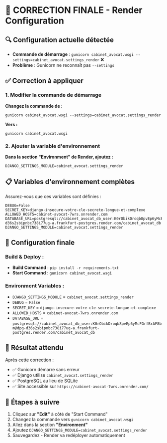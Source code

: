 # 🎯 CORRECTION FINALE - Render Configuration

## 🔍 Configuration actuelle détectée
- **Commande de démarrage** : `gunicorn cabinet_avocat.wsgi --settings=cabinet_avocat.settings_render` ❌
- **Problème** : Gunicorn ne reconnaît pas `--settings`

## ✅ Correction à appliquer

### 1. Modifier la commande de démarrage
**Changez la commande de :**
```
gunicorn cabinet_avocat.wsgi --settings=cabinet_avocat.settings_render
```

**Vers :**
```
gunicorn cabinet_avocat.wsgi
```

### 2. Ajouter la variable d'environnement
**Dans la section "Environment" de Render, ajoutez :**
```
DJANGO_SETTINGS_MODULE=cabinet_avocat.settings_render
```

## 📋 Variables d'environnement complètes

Assurez-vous que ces variables sont définies :

```
DEBUG=False
SECRET_KEY=django-insecure-votre-cle-secrete-longue-et-complexe
ALLOWED_HOSTS=cabinet-avocat-7wrs.onrender.com
DATABASE_URL=postgresql://cabinet_avocat_db_user:K0rObikDroqb8pvEp6yMcFGrfBrAF8bm@dpg-d36s2sbipnbc738i77ug-a.frankfurt-postgres.render.com/cabinet_avocat_db
DJANGO_SETTINGS_MODULE=cabinet_avocat.settings_render
```

## 🎯 Configuration finale

### Build & Deploy :
- **Build Command** : `pip install -r requirements.txt`
- **Start Command** : `gunicorn cabinet_avocat.wsgi`

### Environment Variables :
- `DJANGO_SETTINGS_MODULE` = `cabinet_avocat.settings_render`
- `DEBUG` = `False`
- `SECRET_KEY` = `django-insecure-votre-cle-secrete-longue-et-complexe`
- `ALLOWED_HOSTS` = `cabinet-avocat-7wrs.onrender.com`
- `DATABASE_URL` = `postgresql://cabinet_avocat_db_user:K0rObikDroqb8pvEp6yMcFGrfBrAF8bm@dpg-d36s2sbipnbc738i77ug-a.frankfurt-postgres.render.com/cabinet_avocat_db`

## 🚀 Résultat attendu
Après cette correction :
- ✅ Gunicorn démarre sans erreur
- ✅ Django utilise `cabinet_avocat.settings_render`
- ✅ PostgreSQL au lieu de SQLite
- ✅ Site accessible sur `https://cabinet-avocat-7wrs.onrender.com/`

## 📝 Étapes à suivre
1. Cliquez sur **"Edit"** à côté de "Start Command"
2. Changez la commande vers `gunicorn cabinet_avocat.wsgi`
3. Allez dans la section **"Environment"**
4. Ajoutez `DJANGO_SETTINGS_MODULE=cabinet_avocat.settings_render`
5. Sauvegardez - Render va redéployer automatiquement
